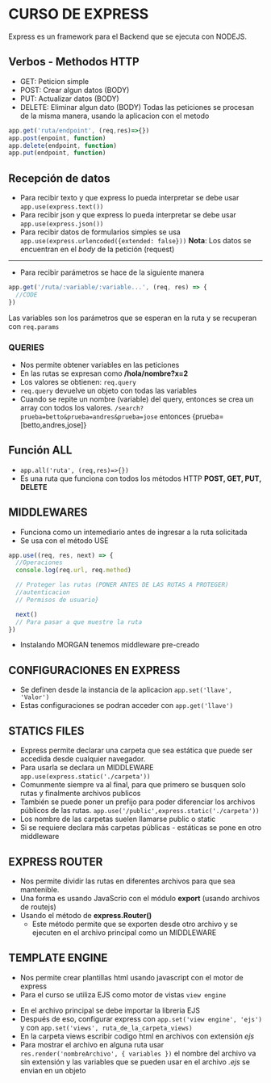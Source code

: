 # CURSO DE EXPRESS
Express es un framework para el Backend que se ejecuta con NODEJS. 


## Verbos - Methodos HTTP
- GET: Peticion simple
- POST: Crear algun datos (BODY)
- PUT: Actualizar datos (BODY)
- DELETE: Eliminar algun dato (BODY)
Todas las peticiones se procesan de la misma manera, usando la aplicacion con el metodo
```js
app.get('ruta/endpoint', (req,res)=>{})
app.post(enpoint, function)
app.delete(endpoint, function)
app.put(endpoint, function)
```

## Recepción de datos 
- Para recibir texto y que express lo pueda interpretar se debe usar `app.use(express.text())`
- Para recibir json y que express lo pueda interpretar se debe usar `app.use(express.json())`
- Para recibir datos de formularios simples se usa `app.use(express.urlencoded({extended: false}))`
**Nota**: Los datos se encuentran en el _body_ de la petición (request)
<hr>

- Para recibir parámetros se hace de la siguiente manera
```js
app.get('/ruta/:variable/:variable...', (req, res) => {
  //CODE
})
```
Las variables son los parámetros que se esperan en la ruta y se recuperan con `req.params`

### QUERIES
- Nos permite obtener variables en las peticiones 
- En las rutas se expresan como **/hola/nombre?x=2**
- Los valores se obtienen: `req.query`
- `req.query` devuelve un objeto con todas las variables
- Cuando se repite un nombre (variable) del query, entonces se crea un array con todos los valores. `/search?prueba=betto&prueba=andres&prueba=jose` entonces {prueba=[betto,andres,jose]}

## Función ALL
- `app.all('ruta', (req,res)=>{})`
- Es una ruta que funciona con todos los métodos HTTP **POST, GET, PUT, DELETE**

## MIDDLEWARES
- Funciona como un intemediario antes de ingresar a la ruta solicitada
- Se usa con el método USE
```js
app.use((req, res, next) => {
  //Operaciones
  console.log(req.url, req.method)

  // Proteger las rutas (PONER ANTES DE LAS RUTAS A PROTEGER)
  //autenticacion 
  // Permisos de usuario}

  next() 
  // Para pasar a que muestre la ruta
})
```
- Instalando MORGAN tenemos middleware pre-creado

## CONFIGURACIONES EN EXPRESS
- Se definen desde la instancia de la aplicacion `app.set('llave', 'Valor')`
- Estas configuraciones se podran acceder con `app.get('llave')`

## STATICS FILES 
- Express permite declarar una carpeta que sea estática que puede ser accedida desde cualquier navegador.
- Para usarla se declara un MIDDLEWARE `app.use(express.static('./carpeta'))`
- Comunmente siempre va al final, para que primero se busquen solo rutas y finalmente archivos publicos
- También se puede poner un prefijo para poder diferenciar los archivos públicos de las rutas. `app.use('/public',express.static('./carpeta'))` 
- Los nombre de las carpetas suelen llamarse public o static
- Si se requiere declara más carpetas públicas - estáticas se pone en otro middleware

## EXPRESS ROUTER
- Nos permite dividir las rutas en diferentes archivos para que sea mantenible.
- Una forma es usando JavaScrio con el módulo **export** (usando archivos de routejs)
- Usando el método de **express.Router()**
  * Este método permite que se exporten desde otro archivo y se ejecuten en el archivo principal como un MIDDLEWARE

## TEMPLATE ENGINE
- Nos permite crear plantillas html usando javascript con el motor de express
- Para el curso se utiliza EJS como motor de vistas `view engine`
* En el archivo principal se debe importar la libreria EJS
* Después de eso, configurar express con `app.set('view engine', 'ejs')` y con `app.set('views', ruta_de_la_carpeta_views)`
* En la carpeta views escribir codigo html en archivos con extensión _ejs_ 
* Para mostrar el archivo en alguna ruta usar `res.render('nombreArchivo', { variables })` el nombre del archivo va sin extensión y las variables que se pueden usar en el archivo _.ejs_ se envian en un objeto  